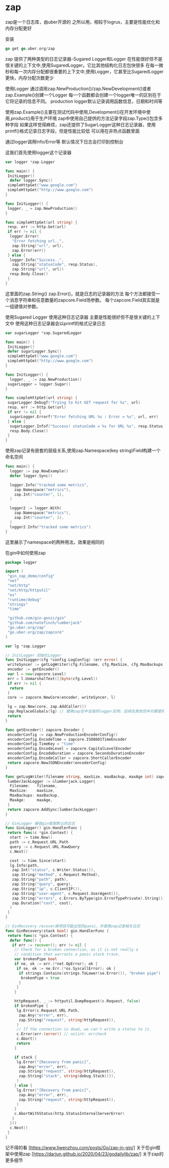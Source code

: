 # zap

zap是一个日志库，由uber开源的
之所以用，相较于logrus，主要是性能优化和内存分配更好

安装

```go
go get go.uber.org/zap
```

zap 提供了两种类型的日志记录器-Sugared Logger和Logger
在性能很好但不是很关键的上下文中,使用SugaredLogger。它比其他结构化日志包快很多
在每一微秒和每一次内存分配都很重要的上下文中,使用Logger，它甚至比SugaredLogger更快，内存分配次数更少

使用Logger
通过调用zap.NewProduction()/zap.NewDevelopment()或者zap.Example()创建一个Logger
每一个函数都会创建一个logger唯一的区别在于它将记录的信息不同。
production logger默认记录调用函数信息，日期和时间等

使用zap.Example()主要在测试代码中使用,Development()在开发环境中使用,product()用于生产环境
zap中使用自己提供的方法记录字段zap.Type()包含多种字段
如果这样觉得麻烦，zap还提供了SugarLogger这种日志记录器，使用printf()格式记录日志字段，但是性能比较低
可以用在非热点函数里面

通过logger调用Info/Error等
默认情况下日志会打印到控制台

这我们首先使用logger这个记录器

```go
var logger *zap.Logger

func main() {
 InitLogger()
  defer logger.Sync()
 simpleHttpGet("www.google.com")
 simpleHttpGet("http://www.google.com")
}

func InitLogger() {
 logger, _ = zap.NewProduction()
}

func simpleHttpGet(url string) {
 resp, err := http.Get(url)
 if err != nil {
  logger.Error(
   "Error fetching url..",
   zap.String("url", url),
   zap.Error(err))
 } else {
  logger.Info("Success..",
   zap.String("statusCode", resp.Status),
   zap.String("url", url))
  resp.Body.Close()
 }
}
```

这里面的zap.String() zap.Error()，就是日志的记录器的方法
每个方法都接受一个消息字符串和任意数量的zapcore.Field场参数。
每个zapcore.Field其实就是一组键值对参数。

使用Sugared Logger 使用这种日志记录器 主要是性能很好但不是很关键的上下文中
使用这种日志记录器会以printf的格式记录日志

```go
var sugarLogger *zap.SugaredLogger

func main() {
 InitLogger()
 defer sugarLogger.Sync()
 simpleHttpGet("www.google.com")
 simpleHttpGet("http://www.google.com")
}

func InitLogger() {
  logger, _ := zap.NewProduction()
 sugarLogger = logger.Sugar()
}

func simpleHttpGet(url string) {
 sugarLogger.Debugf("Trying to hit GET request for %s", url)
 resp, err := http.Get(url)
 if err != nil {
  sugarLogger.Errorf("Error fetching URL %s : Error = %s", url, err)
 } else {
  sugarLogger.Infof("Success! statusCode = %s for URL %s", resp.Status, url)
  resp.Body.Close()
 }
}
```

使用zap记录有嵌套的层级关系,使用zap.Namespace(key string)Field构建一个命名空间

```go
func main() {
  logger := zap.NewExample()
  defer logger.Sync()

  logger.Info("tracked some metrics",
    zap.Namespace("metrics"),
    zap.Int("counter", 1),
  )

  logger2 := logger.With(
    zap.Namespace("metrics"),
    zap.Int("counter", 1),
  )
  logger2.Info("tracked some metrics")
}
```

这里展示了namespace的两种用法，效果是相同的

在gin中如何使用zap

```go
package logger

import (
 "gin_zap_demo/config"
 "net"
 "net/http"
 "net/http/httputil"
 "os"
 "runtime/debug"
 "strings"
 "time"

 "github.com/gin-gonic/gin"
 "github.com/natefinch/lumberjack"
 "go.uber.org/zap"
 "go.uber.org/zap/zapcore"
)

var lg *zap.Logger

// InitLogger 初始化Logger
func InitLogger(cfg *config.LogConfig) (err error) {
 writeSyncer := getLogWriter(cfg.Filename, cfg.MaxSize, cfg.MaxBackups, cfg.MaxAge)
 encoder := getEncoder()
 var l = new(zapcore.Level)
 err = l.UnmarshalText([]byte(cfg.Level))
 if err != nil {
  return
 }
 core := zapcore.NewCore(encoder, writeSyncer, l)

 lg = zap.New(core, zap.AddCaller())
 zap.ReplaceGlobals(lg) // 替换zap包中全局的logger实例，后续在其他包中只需使用zap.L()调用即可
 return
}

func getEncoder() zapcore.Encoder {
 encoderConfig := zap.NewProductionEncoderConfig()
 encoderConfig.EncodeTime = zapcore.ISO8601TimeEncoder
 encoderConfig.TimeKey = "time"
 encoderConfig.EncodeLevel = zapcore.CapitalLevelEncoder
 encoderConfig.EncodeDuration = zapcore.SecondsDurationEncoder
 encoderConfig.EncodeCaller = zapcore.ShortCallerEncoder
 return zapcore.NewJSONEncoder(encoderConfig)
}

func getLogWriter(filename string, maxSize, maxBackup, maxAge int) zapcore.WriteSyncer {
 lumberJackLogger := &lumberjack.Logger{
  Filename:   filename,
  MaxSize:    maxSize,
  MaxBackups: maxBackup,
  MaxAge:     maxAge,
 }
 return zapcore.AddSync(lumberJackLogger)
}

// GinLogger 接收gin框架默认的日志
func GinLogger() gin.HandlerFunc {
 return func(c *gin.Context) {
  start := time.Now()
  path := c.Request.URL.Path
  query := c.Request.URL.RawQuery
  c.Next()

  cost := time.Since(start)
  lg.Info(path,
   zap.Int("status", c.Writer.Status()),
   zap.String("method", c.Request.Method),
   zap.String("path", path),
   zap.String("query", query),
   zap.String("ip", c.ClientIP()),
   zap.String("user-agent", c.Request.UserAgent()),
   zap.String("errors", c.Errors.ByType(gin.ErrorTypePrivate).String()),
   zap.Duration("cost", cost),
  )
 }
}

// GinRecovery recover掉项目可能出现的panic，并使用zap记录相关日志
func GinRecovery(stack bool) gin.HandlerFunc {
 return func(c *gin.Context) {
  defer func() {
   if err := recover(); err != nil {
    // Check for a broken connection, as it is not really a
    // condition that warrants a panic stack trace.
    var brokenPipe bool
    if ne, ok := err.(*net.OpError); ok {
     if se, ok := ne.Err.(*os.SyscallError); ok {
      if strings.Contains(strings.ToLower(se.Error()), "broken pipe") || strings.Contains(strings.ToLower(se.Error()), "connection reset by peer") {
       brokenPipe = true
      }
     }
    }

    httpRequest, _ := httputil.DumpRequest(c.Request, false)
    if brokenPipe {
     lg.Error(c.Request.URL.Path,
      zap.Any("error", err),
      zap.String("request", string(httpRequest)),
     )
     // If the connection is dead, we can't write a status to it.
     c.Error(err.(error)) // nolint: errcheck
     c.Abort()
     return
    }

    if stack {
     lg.Error("[Recovery from panic]",
      zap.Any("error", err),
      zap.String("request", string(httpRequest)),
      zap.String("stack", string(debug.Stack())),
     )
    } else {
     lg.Error("[Recovery from panic]",
      zap.Any("error", err),
      zap.String("request", string(httpRequest)),
     )
    }
    c.AbortWithStatus(http.StatusInternalServerError)
   }
  }()
  c.Next()
 }
}
```

记不得的看
[https://www.liwenzhou.com/posts/Go/zap-in-gin/] 关于在gin框架中使用zap
[https://darjun.github.io/2020/04/23/godailylib/zap/] 关于zap的更多细节


